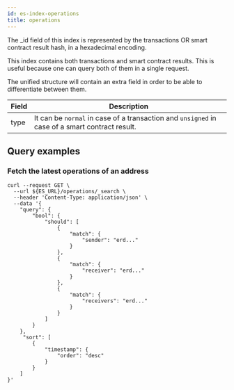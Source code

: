 ```yaml
---
id: es-index-operations
title: operations
---
```


The _id field of this index is represented by the transactions OR smart contract result hash, in a hexadecimal encoding.

This index contains both transactions and smart contract results. This is useful because one can query both of them in a single request.

The unified structure will contain an extra field in order to be able to differentiate between them.

| Field | Description                                                                                    |
|-------|------------------------------------------------------------------------------------------------|
| type  | It can be `normal` in case of a transaction and `unsigned` in case of a smart contract result. |


## Query examples

### Fetch the latest operations of an address

```
curl --request GET \
  --url ${ES_URL}/operations/_search \
  --header 'Content-Type: application/json' \
  --data '{
	"query": {
		"bool": {
			"should": [
				{
					"match": {
						"sender": "erd..."
					}
				},
				{
					"match": {
						"receiver": "erd..."
					}
				},
				{
					"match": {
						"receivers": "erd..."
					}
				}
			]
		}
	},
	 "sort": [
        {
            "timestamp": {
                "order": "desc"
            }
        }
    ]
}'
```
